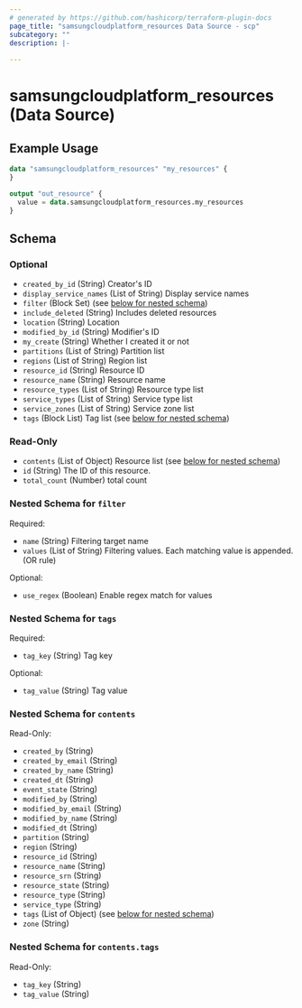 ```yaml
---
# generated by https://github.com/hashicorp/terraform-plugin-docs
page_title: "samsungcloudplatform_resources Data Source - scp"
subcategory: ""
description: |-
  
---
```


# samsungcloudplatform_resources (Data Source)



## Example Usage

```terraform
data "samsungcloudplatform_resources" "my_resources" {
}

output "out_resource" {
  value = data.samsungcloudplatform_resources.my_resources
}
```

<!-- schema generated by tfplugindocs -->
## Schema

### Optional

- `created_by_id` (String) Creator's ID
- `display_service_names` (List of String) Display service names
- `filter` (Block Set) (see [below for nested schema](#nestedblock--filter))
- `include_deleted` (String) Includes deleted resources
- `location` (String) Location
- `modified_by_id` (String) Modifier's ID
- `my_create` (String) Whether I created it or not
- `partitions` (List of String) Partition list
- `regions` (List of String) Region list
- `resource_id` (String) Resource ID
- `resource_name` (String) Resource name
- `resource_types` (List of String) Resource type list
- `service_types` (List of String) Service type list
- `service_zones` (List of String) Service zone list
- `tags` (Block List) Tag list (see [below for nested schema](#nestedblock--tags))

### Read-Only

- `contents` (List of Object) Resource list (see [below for nested schema](#nestedatt--contents))
- `id` (String) The ID of this resource.
- `total_count` (Number) total count

<a id="nestedblock--filter"></a>
### Nested Schema for `filter`

Required:

- `name` (String) Filtering target name
- `values` (List of String) Filtering values. Each matching value is appended. (OR rule)

Optional:

- `use_regex` (Boolean) Enable regex match for values


<a id="nestedblock--tags"></a>
### Nested Schema for `tags`

Required:

- `tag_key` (String) Tag key

Optional:

- `tag_value` (String) Tag value


<a id="nestedatt--contents"></a>
### Nested Schema for `contents`

Read-Only:

- `created_by` (String)
- `created_by_email` (String)
- `created_by_name` (String)
- `created_dt` (String)
- `event_state` (String)
- `modified_by` (String)
- `modified_by_email` (String)
- `modified_by_name` (String)
- `modified_dt` (String)
- `partition` (String)
- `region` (String)
- `resource_id` (String)
- `resource_name` (String)
- `resource_srn` (String)
- `resource_state` (String)
- `resource_type` (String)
- `service_type` (String)
- `tags` (List of Object) (see [below for nested schema](#nestedobjatt--contents--tags))
- `zone` (String)

<a id="nestedobjatt--contents--tags"></a>
### Nested Schema for `contents.tags`

Read-Only:

- `tag_key` (String)
- `tag_value` (String)


